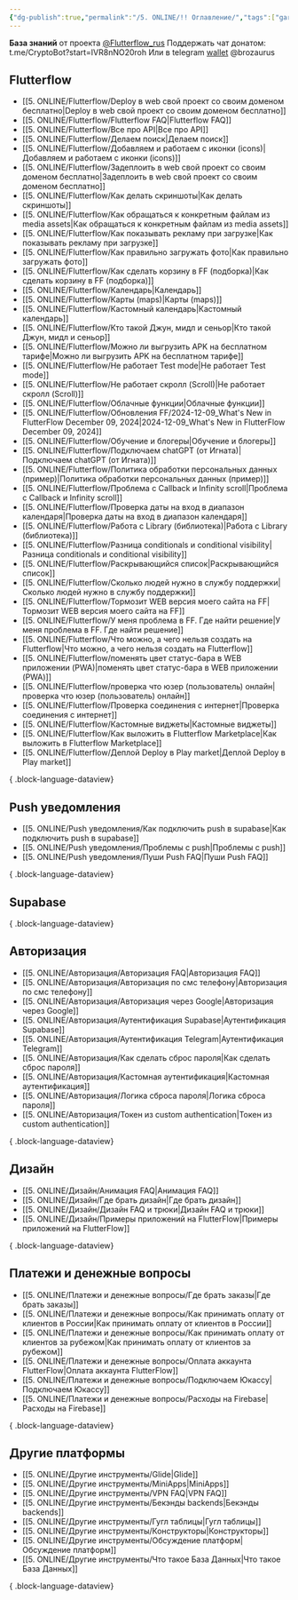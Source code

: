 ```yaml
---
{"dg-publish":true,"permalink":"/5. ONLINE/!! Оглавление/","tags":["gardenEntry"],"created":"2024-10-24T15:23:33.976-03:00","updated":"2024-12-16T22:37:37.723-03:00"}
---
```



**База знаний** от проекта  [@Flutterflow_rus](https://t.me/flutterflow_rus) 
Поддержать чат донатом:
t.me/CryptoBot?start=IVR8nNO20roh
Или в telegram [wallet](https://t.me/wallet) @brozaurus


## Flutterflow
- [[5. ONLINE/Flutterflow/Deploy в web свой проект со своим доменом бесплатно\|Deploy в web свой проект со своим доменом бесплатно]]
- [[5. ONLINE/Flutterflow/Flutterflow FAQ\|Flutterflow FAQ]]
- [[5. ONLINE/Flutterflow/Все про API\|Все про API]]
- [[5. ONLINE/Flutterflow/Делаем поиск\|Делаем поиск]]
- [[5. ONLINE/Flutterflow/Добавляем и работаем с иконки (icons)\|Добавляем и работаем с иконки (icons)]]
- [[5. ONLINE/Flutterflow/Задеплоить в web свой проект со своим доменом бесплатно\|Задеплоить в web свой проект со своим доменом бесплатно]]
- [[5. ONLINE/Flutterflow/Как делать скриншоты\|Как делать скриншоты]]
- [[5. ONLINE/Flutterflow/Как обращаться к конкретным файлам из media assets\|Как обращаться к конкретным файлам из media assets]]
- [[5. ONLINE/Flutterflow/Как показывать рекламу при загрузке\|Как показывать рекламу при загрузке]]
- [[5. ONLINE/Flutterflow/Как правильно загружать фото\|Как правильно загружать фото]]
- [[5. ONLINE/Flutterflow/Как сделать корзину в FF (подборка)\|Как сделать корзину в FF (подборка)]]
- [[5. ONLINE/Flutterflow/Календарь\|Календарь]]
- [[5. ONLINE/Flutterflow/Карты (maps)\|Карты (maps)]]
- [[5. ONLINE/Flutterflow/Кастомный календарь\|Кастомный календарь]]
- [[5. ONLINE/Flutterflow/Кто такой Джун, мидл и сеньор\|Кто такой Джун, мидл и сеньор]]
- [[5. ONLINE/Flutterflow/Можно ли выгрузить APK на бесплатном тарифе\|Можно ли выгрузить APK на бесплатном тарифе]]
- [[5. ONLINE/Flutterflow/Не работает Test mode\|Не работает Test mode]]
- [[5. ONLINE/Flutterflow/Не работает скролл (Scroll)\|Не работает скролл (Scroll)]]
- [[5. ONLINE/Flutterflow/Облачные функции\|Облачные функции]]
- [[5. ONLINE/Flutterflow/Обновления FF/2024-12-09_What's New in FlutterFlow  December 09, 2024\|2024-12-09_What's New in FlutterFlow  December 09, 2024]]
- [[5. ONLINE/Flutterflow/Обучение и блогеры\|Обучение и блогеры]]
- [[5. ONLINE/Flutterflow/Подключаем chatGPT (от Игната)\|Подключаем chatGPT (от Игната)]]
- [[5. ONLINE/Flutterflow/Политика обработки персональных данных (пример)\|Политика обработки персональных данных (пример)]]
- [[5. ONLINE/Flutterflow/Проблема с Callback и Infinity scroll\|Проблема с Callback и Infinity scroll]]
- [[5. ONLINE/Flutterflow/Проверка даты на вход в диапазон календаря\|Проверка даты на вход в диапазон календаря]]
- [[5. ONLINE/Flutterflow/Работа с Library (библиотека)\|Работа с Library (библиотека)]]
- [[5. ONLINE/Flutterflow/Разница conditionals и conditional visibility\|Разница conditionals и conditional visibility]]
- [[5. ONLINE/Flutterflow/Раскрывающийся список\|Раскрывающийся список]]
- [[5. ONLINE/Flutterflow/Сколько людей нужно в службу поддержки\|Сколько людей нужно в службу поддержки]]
- [[5. ONLINE/Flutterflow/Тормозит WEB версия моего сайта на FF\|Тормозит WEB версия моего сайта на FF]]
- [[5. ONLINE/Flutterflow/У меня проблема в FF. Где найти решение\|У меня проблема в FF. Где найти решение]]
- [[5. ONLINE/Flutterflow/Что можно, а чего нельзя создать на Flutterflow\|Что можно, а чего нельзя создать на Flutterflow]]
- [[5. ONLINE/Flutterflow/поменять цвет статус-бара в WEB приложении (PWA)\|поменять цвет статус-бара в WEB приложении (PWA)]]
- [[5. ONLINE/Flutterflow/проверка что юзер (пользователь) онлайн\|проверка что юзер (пользователь) онлайн]]
- [[5. ONLINE/Flutterflow/Проверка соединения с интернет\|Проверка соединения с интернет]]
- [[5. ONLINE/Flutterflow/Кастомные виджеты\|Кастомные виджеты]]
- [[5. ONLINE/Flutterflow/Как выложить в Flutterflow Marketplace\|Как выложить в Flutterflow Marketplace]]
- [[5. ONLINE/Flutterflow/Деплой Deploy в Play market\|Деплой Deploy в Play market]]

{ .block-language-dataview}
## Push уведомления
- [[5. ONLINE/Push уведомления/Как подключить push в supabase\|Как подключить push в supabase]]
- [[5. ONLINE/Push уведомления/Проблемы с push\|Проблемы с push]]
- [[5. ONLINE/Push уведомления/Пуши Push FAQ\|Пуши Push FAQ]]

{ .block-language-dataview}

## Supabase


{ .block-language-dataview}

## Авторизация
- [[5. ONLINE/Авторизация/Авторизация FAQ\|Авторизация FAQ]]
- [[5. ONLINE/Авторизация/Авторизация по смс телефону\|Авторизация по смс телефону]]
- [[5. ONLINE/Авторизация/Авторизация через Google\|Авторизация через Google]]
- [[5. ONLINE/Авторизация/Аутентификация Supabase\|Аутентификация Supabase]]
- [[5. ONLINE/Авторизация/Аутентификация Telegram\|Аутентификация Telegram]]
- [[5. ONLINE/Авторизация/Как сделать сброс пароля\|Как сделать сброс пароля]]
- [[5. ONLINE/Авторизация/Кастомная аутентификация\|Кастомная аутентификация]]
- [[5. ONLINE/Авторизация/Логика сброса пароля\|Логика сброса пароля]]
- [[5. ONLINE/Авторизация/Токен из custom authentication\|Токен из custom authentication]]

{ .block-language-dataview}

## Дизайн
- [[5. ONLINE/Дизайн/Анимация FAQ\|Анимация FAQ]]
- [[5. ONLINE/Дизайн/Где брать дизайн\|Где брать дизайн]]
- [[5. ONLINE/Дизайн/Дизайн FAQ и трюки\|Дизайн FAQ и трюки]]
- [[5. ONLINE/Дизайн/Примеры приложений на FlutterFlow\|Примеры приложений на FlutterFlow]]

{ .block-language-dataview}

## Платежи и денежные вопросы
- [[5. ONLINE/Платежи и денежные вопросы/Где брать заказы\|Где брать заказы]]
- [[5. ONLINE/Платежи и денежные вопросы/Как принимать оплату от клиентов в России\|Как принимать оплату от клиентов в России]]
- [[5. ONLINE/Платежи и денежные вопросы/Как принимать оплату от клиентов за рубежом\|Как принимать оплату от клиентов за рубежом]]
- [[5. ONLINE/Платежи и денежные вопросы/Оплата аккаунта FlutterFlow\|Оплата аккаунта FlutterFlow]]
- [[5. ONLINE/Платежи и денежные вопросы/Подключаем Юкассу\|Подключаем Юкассу]]
- [[5. ONLINE/Платежи и денежные вопросы/Расходы на Firebase\|Расходы на Firebase]]

{ .block-language-dataview}

## Другие платформы
- [[5. ONLINE/Другие инструменты/Glide\|Glide]]
- [[5. ONLINE/Другие инструменты/MiniApps\|MiniApps]]
- [[5. ONLINE/Другие инструменты/VPN FAQ\|VPN FAQ]]
- [[5. ONLINE/Другие инструменты/Бекэнды backends\|Бекэнды backends]]
- [[5. ONLINE/Другие инструменты/Гугл таблицы\|Гугл таблицы]]
- [[5. ONLINE/Другие инструменты/Конструкторы\|Конструкторы]]
- [[5. ONLINE/Другие инструменты/Обсуждение платформ\|Обсуждение платформ]]
- [[5. ONLINE/Другие инструменты/Что такое База Данных\|Что такое База Данных]]

{ .block-language-dataview}

